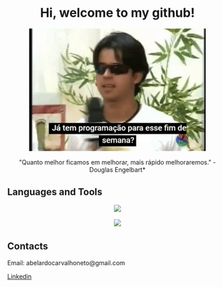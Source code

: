 <h1 align="center"> Hi, welcome to my github! </h1>

<p align="center"><img src="https://github.com/Abelardo-Carvalho/Abelardo-Carvalho/blob/main/giphy.gif" style="width:80%;height:auto;"></p>

<p align="center"> "Quanto melhor ficamos em melhorar, mais rápido melhoraremos." - Douglas Engelbart* <br> </p>

<h2 align="left"> Languages and Tools </h2>
<p align="center">
  <a href="https://skillicons.dev">
    <img src="https://skillicons.dev/icons?i=java,spring,git,mysql,postgres,html,css,postman,maven,idea" />
  </a>
</p>

<p align="center"><img src="https://user-images.githubusercontent.com/73097560/115834477-dbab4500-a447-11eb-908a-139a6edaec5c.gif"></p>

<h2 align="left"> Contacts </h2>
Email: abelardocarvalhoneto@gmail.com <br>

[Linkedin](https://www.linkedin.com/in/abelardo-carvalho/)

